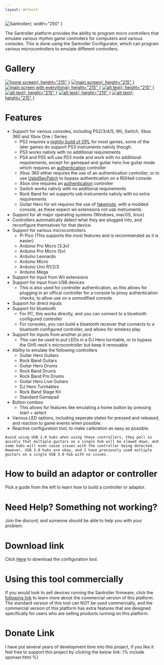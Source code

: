 ```yaml
---
layout: default
---
```

![Santroller](assets/images/logo.png){: width="250" }


The Santroller platform provides the ability to program micro controllers that emulate various rhythm game controllers for computers and various consoles.
This is done using the Santroller Configurator, which can program various microcontrollers to emulate different controllers.


# Gallery

[![home screen](assets/images/screenshots/home.png){: height="215" }](assets/images/screenshots/home.png) 
[![main screen](assets/images/screenshots/main.png){: height="215" }](assets/images/screenshots/main.png)
[![main screen with everything](assets/images/screenshots/combined.png){: height="215" }](assets/images/screenshots/combined.png)
[![alt text](assets/images/adaptor.jpg){: height="215" }](assets/images/adaptor.jpg)
[![alt text](assets/images/adaptor-ps2.jpg){: height="215" }](assets/images/adaptor-ps2.jpg)
[![alt text](assets/images/direct.jpg){: height="215" }](assets/images/direct.jpg)
[![alt text](assets/images/inline-led.jpg){: height="215" }](assets/images/inline-led.jpg)
# Features
* Support for various consoles, including PS2/3/4/5, Wii, Switch, Xbox 360 and Xbox One / Series
  * PS2 requires a [nightly build of OPL](https://santroller.tangentmc.net/console_guides/ps2.html) for most games, some of the later games do support PS3 instruments nativly though.
  * PS3 works nativly with no additional requirements
  * PS4 and PS5 will use PS3 mode and work with no additional requirements, except for gamepad and guitar hero live guitar mode which requires an [authentication](https://santroller.tangentmc.net/console_guides/authentication.html) controller
  * Xbox 360 either requires the use of an authentication controller, or to use [UsbdSecPatch](https://santroller.tangentmc.net/console_guides/xbox360.html) to bypass authentication on a RGHed console.
  * Xbox one requires an [authentication](https://santroller.tangentmc.net/console_guides/authentication.html) controller
  * Switch works nativly with no additional requirements
  * Rock Band for wii supports usb instruments nativly with no extra requirements
  * Guitar Hero for wii requires the use of [fakemote](https://santroller.tangentmc.net/console_guides/wii.html), with a modded console, as these expect wii extensions not usb instruments.
* Support for all major operating systems (Windows, macOS, linux)
* Controllers automatically detect what they are plugged into, and reconfigure themselves for that device.
* Support for various microcontrollers
  * Pi Pico (This supports the most features and is recommended as it is easier)
  * Arduino Pro Micro (3.3v)
  * Arduino Pro Micro (5v)
  * Arduino Leonardo
  * Arduino Micro
  * Arduino Uno R1/2/3
  * Arduino Mega
* Support for input from Wii extensions
* Support for input from USB devices
  * This is also used for controller authentication, as this allows for plugging in an offical controller for a console to proxy authentication checks, to allow use on a unmodified console.
* Support for direct inputs
* Support for bluetooth
  * For PC, this works directly, and you can connect to a bluetooth configured controller
  * For consoles, you can build a bluetooth receiver that connects to a bluetooth configured controller, and allows for wireless play
* Support for inputs from another pi pico
  * This can be used to put LEDs in a DJ Hero turntable, or to bypass the GH5 neck's microcontroller but keep it removable.
* Ability to emulate the following controllers
  * Guitar Hero Guitars
  * Rock Band Guitars
  * Guitar Hero Drums
  * Rock Band Drums
  * Rock Band Pro Drums
  * Guitar Hero Live Guitars
  * DJ Hero Turntables
  * Rock Band Stage Kit
  * Standard Gamepad
* Button combos
  * This allows for features like emulating a home button by pressing start + select
* Various LED options, including seperate states for pressed and released, and reaction to game events when possible.
* Reactive configuration tool, to make calibration as easy as possible.

```note
Avoid using USB 2.0 hubs when using these controllers, they poll so quickly that multiple guitars on a single hub will be slowed down, and some hubs will even cause issues with the controller being detected. However, USB 3.0 hubs are okay, and I have previously used multiple guitars on a single USB 3.0 hub with no issues.
```

# How to build an adaptor or controller
Pick a guide from the left to learn how to build a controller or adaptor.

# Need Help? Something not working?
Join the discord, and someone should be able to help you with your problem.

# Download link
Click [Here](https://github.com/sanjay900/SantrollerConfigurator/releases/latest) to download the configuration tool.

# Using this tool commercially
If you would look to sell devices running the Santroller firmware, click the [following link](https://santroller.tangentmc.net/tool/commercial_use.html) to learn more about the commercial version of this platform.
The standard version of this tool can NOT be used commercially, and the commercial version of this platform has extra features that are designed specifically for users who are selling products running on this platform.


# Donate Link
I have put several years of development time into this project, if you like it feel free to support this project by clicking the below link:
{% include sponser.html %}
